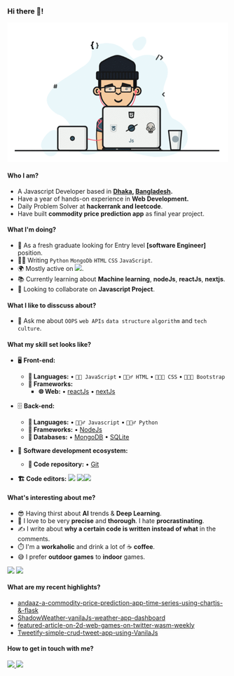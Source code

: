 ### Hi there 👋!

<!--
**IbrahiimKhan/IbrahiimKhan** is a ✨ _special_ ✨ repository because its `README.md` (this file) appears on your GitHub profile.

Here are some ideas to get you started:
-->
<img height="" src="./src/68747470733a2f2f6d69726f2e6d656469756d2e636f6d2f6d61782f313336302f302a37513379765349765f7430696f4a2d5a2e676966.gif" />

#### Who I am?

- A Javascript Developer based in **[Dhaka](https://en.wikipedia.org/wiki/Dhaka), [Bangladesh](https://en.wikipedia.org/wiki/Bangladesh).**
- Have a year of hands-on experience in **Web Development.**
- Daily Problem Solver at **hackerrank and leetcode**.
- Have built **commodity price prediction app** as final year project.

#### What I'm doing?

- 🏢 As a fresh graduate looking for Entry level **[software Engineer]** position.
- 👨‍💻 Writing `Python` `MongoDb` `HTML` `CSS` `JavaScript`.
- 🌍 Mostly active on <a href="https://www.linkedin.com/in/ibrahim-khan-159669226/"><img src="https://cdn-icons-png.flaticon.com/512/174/174857.png" height=20></a>.
- 📚 Currently learning about **Machine learning**, **nodeJs**, **reactJs**, **nextjs**.
- 👯 Looking to collaborate on **Javascript Project**.

#### What I like to disscuss about?

- 💬 Ask me about `OOPS` `web APIs` `data structure` `algorithm` and `tech culture`.

#### What my skill set looks like?

- 🖥 **Front-end:**
  - **📜 Languages:** • `👨‍🔧 JavaScript` • `🧚🏻‍♂️ HTML` • `👨🏻‍🎨 CSS` • `👨🏻‍🎨 Bootstrap`
  - **🔬 Frameworks:**
    - **🌐 Web:** • [reactJs](https://reactjs.org/) • [nextJs](https://nextjs.org/)
- 🗄️ **Back-end:**
  - **📜 Languages:** • `🧙🏻‍♂️ Javascript` • `🧚🏻‍♂️ Python`
  - **🔭 Frameworks:** • [NodeJs](https://nodejs.org/en/)
  - **💾 Databases:** • [MongoDB](https://www.mongodb.com/) • [SQLite](https://www.sqlite.org/index.html)
- 🎡 **Software development ecosystem:**

  - **📁 Code repository:** • [Git](https://git-scm.com/)

- **🏗️ Code editors:**
  <a href="https://visualstudio.microsoft.com/"><img src="https://1000logos.net/wp-content/uploads/2020/08/Visual-Studio-Logo.png" height=25></a> <a href="https://code.visualstudio.com/"><img src="https://seeklogo.com/images/V/visual-studio-code-logo-449D71944F-seeklogo.com.png" height=25></a><a href="https://notepad-plus-plus.org/"><img src="https://notepad-plus-plus.org/images/logo.svg" height=25></a>

#### What's interesting about me?

- 😎 Having thirst about **AI** trends & **Deep Learning**.
- 🧐 I love to be very **precise** and **thorough**. I hate **procrastinating**.
- ✍️ I write about **why a certain code is written instead of what** in the comments.
- ⏱️ I'm a **workaholic** and drink a lot of ☕ **coffee**.
- 😅 I prefer **outdoor games** to **indoor** games.

<!--Github Stats-->
<p float="left">
<img height="180em" src="https://github-readme-stats.vercel.app/api?username=ibrahiimkhan" /> 
<img height="180em" src="https://github-readme-stats.vercel.app/api/top-langs/?username=ibrahiimkhan"/>
</p>

<!-- #### What companies have I worked for? -->
<!-- <p left="center">
  <a href="">
    <img src="" height=50>
    </a>

</p> -->

#### What are my recent highlights?

- [andaaz-a-commodity-price-prediction-app-time-series-using-chartjs-&-flask](https://github.com/IbrahiimKhan/andaaz)
- [ShadowWeather-vanilaJs-weather-app-dashboard](https://github.com/IbrahiimKhan/vanilajsWeatherapp)
- [featured-article-on-2d-web-games-on-twitter-wasm-weekly](https://twitter.com/WasmWeekly/status/1560266404171231232)
- [Tweetify-simple-crud-tweet-app-using-VanilaJs](https://github.com/IbrahiimKhan/tweet-tweet)

#### How to get in touch with me?

<p left="center">

<a href="https://www.linkedin.com/in/ibrahim-khan-159669226/">
  <img src="https://img.shields.io/badge/linkedin-%230077B5.svg?&style=for-the-badge&logo=linkedin&logoColor=white" height=25>
</a> 
<a href="https://www.facebook.com/profile.php?id=100078396596248">
  <img src="https://img.shields.io/badge/Facebook-1877F2?style=for-the-badge&logo=facebook&logoColor=white" height=25>
</a>

</p>
